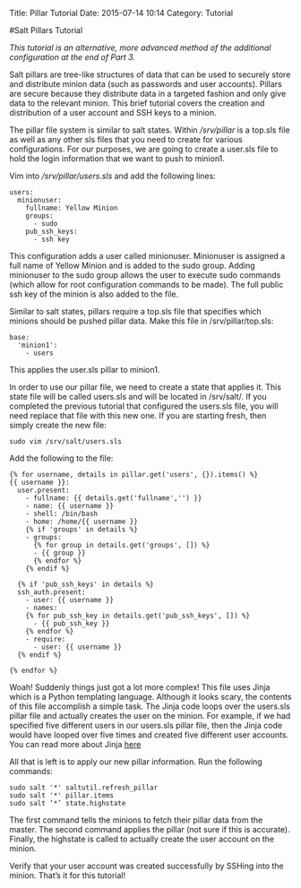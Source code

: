 Title: Pillar Tutorial
Date: 2015-07-14 10:14
Category: Tutorial

#Salt Pillars Tutorial

*This tutorial is an alternative, more advanced method of the additional configuration at the end of Part 3.*

Salt pillars are tree-like structures of data that can be used to securely store and distribute minion data (such as passwords and user accounts). Pillars are secure because they distribute data in a targeted fashion and only give data to the relevant minion. This brief tutorial covers the creation and distribution of a user account and SSH keys to a minion.

The pillar file system is similar to salt states. Within */srv/pillar* is a top.sls file as well as any other sls files that you need to create for various configurations. For our purposes, we are going to create a user.sls file to hold the login information that we want to push to minion1.

Vim into */srv/pillar/users.sls* and add the following lines:
```
users:
  minionuser:
    fullname: Yellow Minion
    groups:
      - sudo
    pub_ssh_keys:
      - ssh key
```
This configuration adds a user called minionuser. Minionuser is assigned a full name of Yellow Minion and is added to the sudo group. Adding minionuser to the sudo group allows the user to execute sudo commands (which allow for root configuration commands to be made). The full public ssh key of the minion is also added to the file.

Similar to salt states, pillars require a top.sls file that specifies which minions should be pushed pillar data. Make this file in /srv/pillar/top.sls:
```
base:
  'minion1':
    - users
```
This applies the user.sls pillar to minion1.

In order to use our pillar file, we need to create a state that applies it. This state file will be called users.sls and will be located in /srv/salt/. If you completed the previous tutorial that configured the users.sls file, you will need replace that file with this new one. If you are starting fresh, then simply create the new file:

`sudo vim /srv/salt/users.sls`

Add the following to the file:
```
{% for username, details in pillar.get('users', {}).items() %}
{{ username }}:
  user.present:
    - fullname: {{ details.get('fullname','') }}
    - name: {{ username }}
    - shell: /bin/bash
    - home: /home/{{ username }}
    {% if 'groups' in details %}
    - groups:
      {% for group in details.get('groups', []) %}
      - {{ group }}
      {% endfor %}
    {% endif %}

  {% if 'pub_ssh_keys' in details %}
  ssh_auth.present:
    - user: {{ username }}
    - names:
    {% for pub_ssh_key in details.get('pub_ssh_keys', []) %}
      - {{ pub_ssh_key }}
    {% endfor %}
    - require:
      - user: {{ username }}
  {% endif %}

{% endfor %}
```
Woah! Suddenly things just got a lot more complex! This file uses Jinja which is a Python templating language. Although it looks scary, the contents of this file accomplish a simple task. The Jinja code loops over the users.sls pillar file and actually creates the user on the minion. For example, if we had specified five different users in our users.sls pillar file, then the Jinja code would have looped over five times and created five different user accounts.
You can read more about Jinja [here](http://jinja.pocoo.org/)

All that is left is to apply our new pillar information. Run the following commands:
```
sudo salt '*' saltutil.refresh_pillar
sudo salt '*' pillar.items
sudo salt ‘*’ state.highstate
```
The first command tells the minions to fetch their pillar data from the master. The second command applies the pillar (not sure if this is accurate). Finally, the highstate is called to actually create the user account on the minion.

Verify that your user account was created successfully by SSHing into the minion. That’s it for this tutorial!
